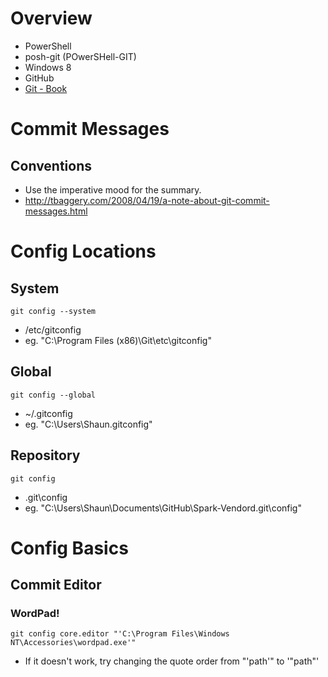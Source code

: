 # Overview

* PowerShell
* posh-git (POwerSHell-GIT)
* Windows 8
* GitHub
* [Git - Book](http://www.git-scm.com/book)

# Commit Messages

## Conventions

* Use the imperative mood for the summary.
* http://tbaggery.com/2008/04/19/a-note-about-git-commit-messages.html

# Config Locations 

## System

    git config --system
    
* /etc/gitconfig  
* eg. "C:\Program Files (x86)\Git\etc\gitconfig"

## Global

    git config --global
    
* ~/.gitconfig  
* eg. "C:\Users\Shaun\.gitconfig"

## Repository

    git config 

* .git\config  
* eg. "C:\Users\Shaun\Documents\GitHub\Spark-Vendord\.git\config"

# Config Basics

## Commit Editor

### WordPad!

    git config core.editor "'C:\Program Files\Windows NT\Accessories\wordpad.exe'"
    
* If it doesn't work, try changing the quote order from "'path'" to '"path"'

